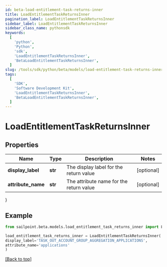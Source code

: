 ```yaml
---
id: beta-load-entitlement-task-returns-inner
title: LoadEntitlementTaskReturnsInner
pagination_label: LoadEntitlementTaskReturnsInner
sidebar_label: LoadEntitlementTaskReturnsInner
sidebar_class_name: pythonsdk
keywords:
  [
    'python',
    'Python',
    'sdk',
    'LoadEntitlementTaskReturnsInner',
    'BetaLoadEntitlementTaskReturnsInner',
  ]
slug: /tools/sdk/python/beta/models/load-entitlement-task-returns-inner
tags:
  [
    'SDK',
    'Software Development Kit',
    'LoadEntitlementTaskReturnsInner',
    'BetaLoadEntitlementTaskReturnsInner',
  ]
---
```


# LoadEntitlementTaskReturnsInner

## Properties

| Name | Type | Description | Notes |
| --- | --- | --- | --- |
| **display_label** | **str** | The display label for the return value | [optional] |
| **attribute_name** | **str** | The attribute name for the return value | [optional] |

}

## Example

```python
from sailpoint.beta.models.load_entitlement_task_returns_inner import LoadEntitlementTaskReturnsInner

load_entitlement_task_returns_inner = LoadEntitlementTaskReturnsInner(
display_label='TASK_OUT_ACCOUNT_GROUP_AGGREGATION_APPLICATIONS',
attribute_name='applications'
)

```

[[Back to top]](#)
